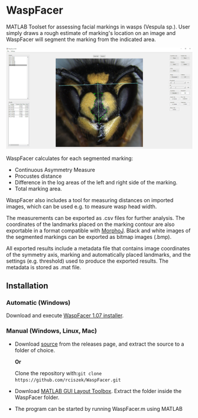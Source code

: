 # WaspFacer

MATLAB Toolset for assessing facial markings in wasps (Vespula sp.). User simply draws a rough estimate of marking's location on an image and WaspFacer will segment the marking from the indicated area. 


![alt text](img/gui.jpg "WaspFacer GUI")

WaspFacer calculates for each segmented marking:
- Continuous Asymmetry Measure
- Procustes distance
- Difference in the log areas of the left and right side of the marking.
- Total marking area.

WaspFacer also includes a tool for measuring distances on imported images, which can be used e.g. to measure wasp head width.

The measurements can be exported as .csv files for further analysis. The coordinates of the landmarks placed on the marking contour are also exportable in a format compatible with [MorphoJ](http://www.flywings.org.uk/morphoj_page.htm). Black and white images of the segmented markings can be exported as bitmap images (.bmp). 

All exported results include a metadata file that contains image coordinates of the symmetry axis, marking and automatically placed landmarks, and the settings (e.g. threshold) used to produce the exported results. The metadata is stored as .mat file.

## Installation
### Automatic (Windows)
Download and execute [WaspFacer 1.07 installer](https://github.com/rciszek/WaspFacer/releases/download/v0.96/WaspFacerInstaller.exe).

### Manual (Windows, Linux, Mac)
- Download [source](https://github.com/rciszek/WaspFacer/releases) from the releases page, and extract the source to a folder of choice.  

   **Or**  
   
   Clone the repository with:`git clone https://github.com/rciszek/WaspFacer.git`

- Download [MATLAB GUI Layout Toolbox](https://www.mathworks.com/matlabcentral/fileexchange/47982-gui-layout-toolbox). Extract the folder inside the WaspFacer folder.
- The program can be started by running WaspFacer.m using MATLAB




